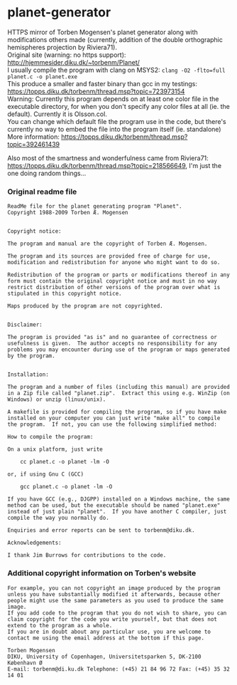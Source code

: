 # planet-generator
HTTPS mirror of Torben Mogensen's planet generator along with modifications others made (currently, addition of the double orthographic hemispheres projection by Riviera71).  
Original site (warning: no https support): http://hjemmesider.diku.dk/~torbenm/Planet/  
I usually compile the program with clang on MSYS2: `clang -O2 -flto=full planet.c -o planet.exe`  
This produce a smaller and faster binary than gcc in my testings:  
https://topps.diku.dk/torbenm/thread.msp?topic=723973154  
Warning: Currently this program depends on at least one color file in the executable directory, for when you don't specify any color files at all (ie. the default). Currently it is Olsson.col.  
You can change which default file the program use in the code, but there's currently no way to embed the file into the program itself (ie. standalone)  
More information: https://topps.diku.dk/torbenm/thread.msp?topic=392461439  

Also most of the smartness and wonderfulness came from Riviera71: https://topps.diku.dk/torbenm/thread.msp?topic=218566649, I'm just the one doing random things...   


### Original readme file
```
ReadMe file for the planet generating program "Planet".
Copyright 1988-2009 Torben Æ. Mogensen


Copyright notice:

The program and manual are the copyright of Torben Æ. Mogensen.

The program and its sources are provided free of charge for use,
modification and redistribution for anyone who might want to do so.

Redistribution of the program or parts or modifications thereof in any
form must contain the original copyright notice and must in no way
restrict distribution of other versions of the program over what is
stipulated in this copyright notice.

Maps produced by the program are not copyrighted.


Disclaimer:

The program is provided "as is" and no guarantee of correctness or
usefulness is given.  The author accepts no responsibility for any
problems you may encounter during use of the program or maps generated
by the program.


Installation:

The program and a number of files (including this manual) are provided
in a Zip file called "planet.zip".  Extract this using e.g. WinZip (on
Windows) or unzip (linux/unix).

A makefile is provided for compiling the program, so if you have make
installed on your computer you can just write "make all" to compile
the program.  If not, you can use the following simplified method:

How to compile the program:

On a unix platform, just write

	cc planet.c -o planet -lm -O

or, if using Gnu C (GCC)

	gcc planet.c -o planet -lm -O

If you have GCC (e.g., DJGPP) installed on a Windows machine, the same
method can be used, but the executable should be named "planet.exe"
instead of just plain "planet".  If you have another C compiler, just
compile the way you normally do.

Enquiries and error reports can be sent to torbenm@diku.dk.

Acknowledgements:

I thank Jim Burrows for contributions to the code.
```
### Additional copyright information on Torben's website
```Both the program itself and maps created by the program are free for use, modification and reproduction, both privately and for commercial purposes, as long as this does not limit what other people may do with the program and images they produce with the program.  
For example, you can not copyright an image produced by the program unless you have substantially modified it afterwards, because other people might use the same parameters as you used to produce the same image.  
If you add code to the program that you do not wish to share, you can claim copyright for the code you write yourself, but that does not extend to the program as a whole.  
If you are in doubt about any particular use, you are welcome to contact me using the email address at the bottom if this page.  

Torben Mogensen  
DIKU, University of Copenhagen, Universitetsparken 5, DK-2100 København Ø  
E-mail: torbenm@di.ku.dk Telephone: (+45) 21 84 96 72 Fax: (+45) 35 32 14 01
```

